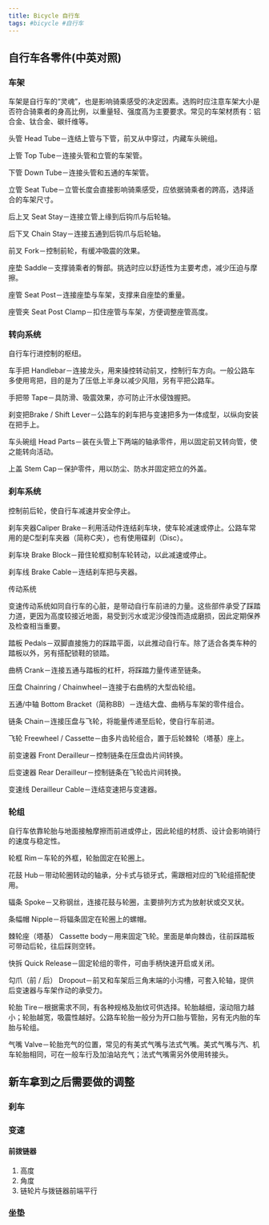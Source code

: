 ```yaml
---
title: Bicycle 自行车
tags: #bicycle #自行车
---
```


## 自行车各零件(中英对照)
### 车架

车架是自行车的“灵魂”，也是影响骑乘感受的决定因素。选购时应注意车架大小是否符合骑乘者的身高比例，以重量轻、强度高为主要要求。常见的车架材质有：铝合金、钛合金、碳纤维等。

头管 Head Tube－连结上管与下管，前叉从中穿过，内藏车头碗组。

上管 Top Tube－连接头管和立管的车架管。

下管 Down Tube－连接头管和五通的车架管。

立管 Seat Tube－立管长度会直接影响骑乘感受，应依据骑乘者的跨高，选择适合的车架尺寸。

后上叉 Seat Stay－连接立管上缘到后钩爪与后轮轴。

后下叉 Chain Stay－连接五通到后钩爪与后轮轴。

前叉 Fork－控制前轮，有缓冲吸震的效果。

座垫 Saddle－支撑骑乘者的臀部。挑选时应以舒适性为主要考虑，减少压迫与摩擦。

座管 Seat Post－连接座垫与车架，支撑来自座垫的重量。

座管夹 Seat Post Clamp－扣住座管与车架，方便调整座管高度。

### 转向系统

自行车行进控制的枢纽。

车手把 Handlebar－连接龙头，用来操控转动前叉，控制行车方向。一般公路车多使用弯把，目的是为了压低上半身以减少风阻，另有平把公路车。

手把带 Tape－具防滑、吸震效果，亦可防止汗水侵蚀握把。

刹变把Brake / Shift Lever－公路车的刹车把与变速把多为一体成型，以纵向安装在把手上。

车头碗组 Head Parts－装在头管上下两端的轴承零件，用以固定前叉转向管，使之能转向活动。

上盖 Stem Cap－保护零件，用以防尘、防水并固定把立的外盖。


### 刹车系统

控制前后轮，使自行车减速并安全停止。

刹车夹器Caliper Brake－利用活动件连结刹车块，使车轮减速或停止。公路车常用的是C型刹车夹器（简称C夹），也有使用碟刹（Disc）。

刹车块 Brake Block－箝住轮框抑制车轮转动，以此减速或停止。

刹车线 Brake Cable－连结刹车把与夹器。


传动系统

变速传动系统如同自行车的心脏，是带动自行车前进的力量。这些部件承受了踩踏力道，更因为高度较接近地面，易受到污水或泥沙侵蚀而造成磨损，因此定期保养及检查相当重要。

踏板 Pedals－双脚直接施力的踩踏平面，以此推动自行车。除了适合各类车种的踏板以外，另有搭配锁鞋的锁踏。

曲柄 Crank－连接五通与踏板的杠杆，将踩踏力量传递至链条。

压盘 Chainring / Chainwheel－连接于右曲柄的大型齿轮组。

五通/中轴 Bottom Bracket（简称BB）－连结大盘、曲柄与车架的零件组合。

链条 Chain－连接压盘与飞轮，将能量传递至后轮，使自行车前进。

飞轮 Freewheel / Cassette－由多片齿轮组合，置于后轮棘轮（塔基）座上。

前变速器 Front Derailleur－控制链条在压盘齿片间转换。

后变速器 Rear Derailleur－控制链条在飞轮齿片间转换。

变速线 Derailleur Cable－连结变速把与变速器。


### 轮组

自行车依靠轮胎与地面接触摩擦而前进或停止，因此轮组的材质、设计会影响骑行的速度与稳定性。

轮框 Rim－车轮的外框，轮胎固定在轮圈上。

花鼓 Hub－带动轮圈转动的轴承，分卡式与锁牙式，需跟相对应的飞轮组搭配使用。

辐条 Spoke－又称钢丝，连接花鼓与轮圈，主要排列方式为放射状或交叉状。

条幅帽 Nipple－将辐条固定在轮圈上的螺帽。

棘轮座（塔基） Cassette body－用来固定飞轮。里面是单向棘齿，往前踩踏板可带动后轮，往后踩则空转。

快拆 Quick Release－固定轮组的零件，可由手柄快速开启或关闭。

勾爪（前 / 后） Dropout－前叉和车架后三角末端的小沟槽，可套入轮轴，提供后变速器与车架作动的承受力。

轮胎 Tire－根据需求不同，有各种规格及胎纹可供选择。轮胎越细，滚动阻力越小；轮胎越宽，吸震性越好。公路车轮胎一般分为开口胎与管胎，另有无内胎的车胎与轮组。

气嘴 Valve－轮胎充气的位置，常见的有美式气嘴与法式气嘴。美式气嘴与汽、机车轮胎相同，可在一般车行及加油站充气；法式气嘴需另外使用转接头。


## 新车拿到之后需要做的调整
### 刹车
### 变速
#### 前拨链器
1. 高度
2. 角度
3. 链轮片与拨链器前端平行
### 坐垫